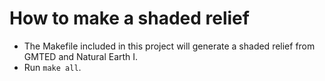 # How to make a shaded relief

- The Makefile included in this project will generate a shaded relief from GMTED and Natural Earth I.
- Run `make all`.
